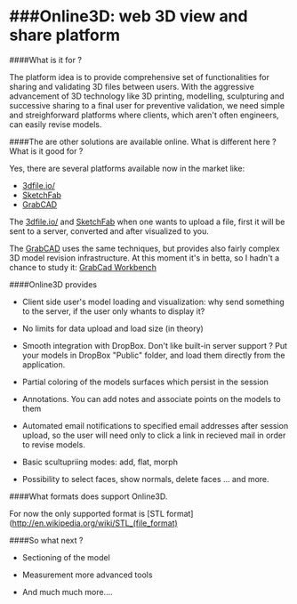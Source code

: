 ###Online3D: web 3D view and share platform  
========

####What is it for ? 

The platform idea is to provide comprehensive set of functionalities for sharing and validating 3D files 
between users. With the aggressive advancement of 3D technology like 3D printing, modelling, sculpturing and 
successive sharing to a final user for preventive validation, we need simple and streighforward platforms where
clients, which aren't often engineers, can easily revise models. 


####The are other solutions are available online. What is different here ? What is it good for ? 

Yes, there are several platforms available now in the market like: 

- [3dfile.io/](http://3dfile.io/)
- [SketchFab](https://sketchfab.com/)
- [GrabCAD](http://grabcad.com/)


The [3dfile.io/](http://3dfile.io/) and [SketchFab](https://sketchfab.com/) when one wants to upload a file, first 
it will be sent to a server, converted and after visualized to you. 


The [GrabCAD](http://grabcad.com/)  uses the same techniques, but provides also fairly complex 3D model revision 
infrastructure. At this moment it's in betta, so I hadn't a chance to study it: 
[GrabCad Workbench](http://grabcad.com/workbench)


####Online3D provides 

+ Client side user's model loading and visualization: why send something to the server, 
  if the user only whants to display it? 

+ No limits for data upload and load size (in theory)

+ Smooth integration with DropBox. Don't like built-in server support ? Put your models in DropBox "Public" folder, 
  and load them directly from the application. 

+ Partial coloring of the models surfaces which persist in the session 

+ Annotations. You can add notes and associate points on the models to them 

+ Automated email notifications to specified email addresses after session upload, so the user
  will need only to click a link in recieved mail in order to revise models. 

+ Basic scultupriing modes: add, flat, morph

+ Possibility to select faces, show normals, delete faces ... and more.




####What formats does support Online3D. 

For now the only supported format is [STL format](http://en.wikipedia.org/wiki/STL_(file_format)


####So what next  ? 

- Sectioning of the model 

- Measurement more advanced tools 

- And much much more....







